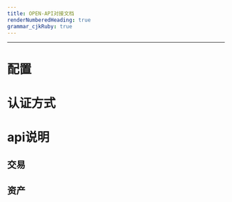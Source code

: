```yaml
---
title: OPEN-API对接文档
renderNumberedHeading: true
grammar_cjkRuby: true
---
```

___

# 配置
# 认证方式
# api说明
## 交易
## 资产
